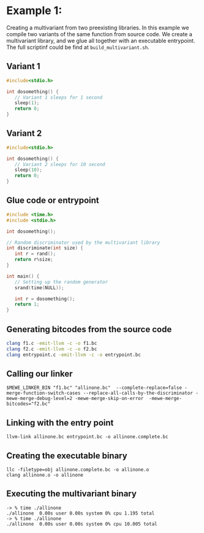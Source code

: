 # Example 1:

Creating a multivariant from two preexisting libraries. In this example we compile two variants of the same function from source code. We create a multivariant library, and we glue all together with an executable entrypoint. The full scriptinf could be find at `build_multivariant.sh`.

## Variant 1
```C
#include<stdio.h>

int dosomething() {
   // Variant 1 sleeps for 1 second
   sleep(1);
   return 0;
}
```


## Variant 2
```C
#include<stdio.h>

int dosomething() {
   // Variant 2 sleeps for 10 second
   sleep(10);
   return 0;
}
```

## Glue code or entrypoint
```C
#include <time.h>
#include <stdio.h>

int dosomething();

// Random discriminator used by the multivariant library
int discriminate(int size) {
   int r = rand();
   return r%size;
}

int main() {
   // Setting up the random generator
   srand(time(NULL)); 

   int r = dosomething();
   return 1;
}
```

## Generating bitcodes from the source code

```bash
clang f1.c -emit-llvm -c -o f1.bc
clang f2.c -emit-llvm -c -o f2.bc
clang entrypoint.c -emit-llvm -c -o entrypoint.bc
```

## Calling our linker

```
$MEWE_LINKER_BIN "f1.bc" "allinone.bc"  --complete-replace=false -merge-function-switch-cases --replace-all-calls-by-the-discriminator -mewe-merge-debug-level=2 -mewe-merge-skip-on-error  -mewe-merge-bitcodes="f2.bc"
```

## Linking with the entry point

```
llvm-link allinone.bc entrypoint.bc -o allinone.complete.bc
```

## Creating the executable binary

```
llc -filetype=obj allinone.complete.bc -o allinone.o
clang allinone.o -o allinone
```

## Executing the multivariant binary

```
-> % time ./allinone           
./allinone  0.00s user 0.00s system 0% cpu 1.195 total
-> % time ./allinone
./allinone  0.00s user 0.00s system 0% cpu 10.005 total
```